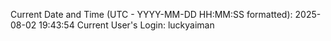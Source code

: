 Current Date and Time (UTC - YYYY-MM-DD HH:MM:SS formatted): 2025-08-02 19:43:54
Current User's Login: luckyaiman
